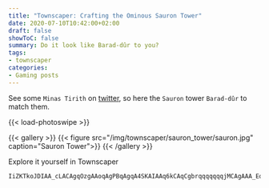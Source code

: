 ```yaml
---
title: "Townscaper: Crafting the Ominous Sauron Tower"
date: 2020-07-10T10:42:00+02:00
draft: false
showToC: false
summary: Do it look like Barad-dûr to you?
tags:
- townscaper
categories:
- Gaming posts
---
```


See some `Minas Tirith` on [twitter](https://twitter.com/search?q=minas%20tirith%20townscaper&src=typed_query), so here the `Sauron` tower `Barad-dûr` to match them.

{{< load-photoswipe >}}

{{< gallery >}}
  {{< figure src="/img/townscaper/sauron_tower/sauron.jpg" caption="Sauron Tower">}}
{{< /gallery >}}

Explore it yourself in Townscaper

```text
IiZKTkoJDIAA_cLACAgqOzgAAoqAgPBqAgqA4SKAIAAq6kCAqCgbrqqqqqqqjMCAgAAA_EoKAIAAukqqqqqqqqqTqqqqqqqqqqqutqqqqqqq6IrKACAA4aDAgqCAqO7AACAA4_DACAA4TgqqCCAgqukqqqqqqqq6kqqqqqqqqutqqqqqqqqjsqqqqqqqu2qqqqqqqO7AIgqqAgPBqqAgqA4SqqqqqqqqOpqqqqqqqqCQttqqqqqqqqjsqqqqqqqqqqu2ACoqqK4TgqqAgAAoukqqqqqqq6kqqqqqqqqutqqqqqqqq6Irqqqqqqqqu2gAqqCAq_EoqqAgLJqqCACA4kCqqqCCA42CoqKAIAgjsAqqCACA4ajAqqCAO
```
